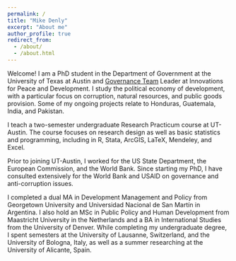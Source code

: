 ```yaml
---
permalink: /
title: "Mike Denly"
excerpt: "About me"
author_profile: true
redirect_from: 
  - /about/
  - /about.html
---
```


Welcome! I am a PhD student in the Department of Government at the University of Texas at Austin and [Governance Team](http://www.ipdutexas.org/governance.html) Leader at Innovations for Peace and Development. I study the political economy of development, with a particular focus on corruption, natural resources, and public goods provision. Some of my ongoing projects relate to Honduras, Guatemala, India, and Pakistan.

I teach a two-semester undergraduate Research Practicum course at UT-Austin. The course focuses on research design as well as basic statistics and programming, including in R, Stata, ArcGIS, LaTeX, Mendeley, and Excel.

Prior to joining UT-Austin, I worked for the US State Department, the European Commission, and the World Bank. Since starting my PhD, I have consulted extensively for the World Bank and USAID on governance and anti-corruption issues. 

I completed a dual MA in Development Management and Policy from Georgetown University and Universidad Nacional de San Martín in Argentina. I also hold an MSc in Public Policy and Human Development from Maastricht University in the Netherlands and a BA in International Studies from the University of Denver. While completing my undergraduate degree, I spent semesters at the University of Lausanne, Switzerland, and the University of Bologna, Italy, as well as a summer researching at the University of Alicante, Spain.  

